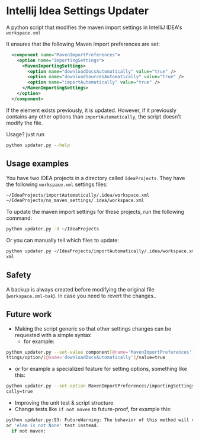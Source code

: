 Intellij Idea Settings Updater
===========================

A python script that modifies the maven import settings in IntelliJ IDEA's `workspace.xml`

It ensures that the following Maven Import preferences are set:

```xml
  <component name="MavenImportPreferences">
    <option name="importingSettings">
      <MavenImportingSettings>
        <option name="downloadDocsAutomatically" value="true" />
        <option name="downloadSourcesAutomatically" value="true" />
        <option name="importAutomatically" value="true" />
      </MavenImportingSettings>
    </option>
  </component>
```

If the element exists previously, it is updated. However, if it previously contains any other options than
`importAutomatically`, the script doesn't modify the file.

Usage? just run
```sh
python updater.py --help
```

## Usage examples

You have two IDEA projects in a directory called `IdeaProjects`. They have the following `workspace.xml` settings files:
```sh
~/IdeaProjects/importAutomatically/.idea/workspace.xml
~/IdeaProjects/no_maven_settings/.idea/workspace.xml
```

To update the maven import settings for these projects, run the following command:
```sh
python updater.py -d ~/IdeaProjects
```

Or you can manually tell which files to update:
```sh
python updater.py ~/IdeaProjects/importAutomatically/.idea/workspace.xml ~/IdeaProjects/no_maven_settings/.idea/workspace.\
xml
```

## Safety

A backup is always created before modifying the original file (`workspace.xml-bak`). In case you need to revert the changes..

## Future work

- Making the script generic so that other settings changes can be requested with a simple syntax
  - for example:
```sh
python updater.py --set-value component[@name='MavenImportPreferences']/option[@name='importingSettings']/MavenImportingSe\
ttings/option/[@name='downloadDocsAutomatically']/value=true
```
  - or for example a specialized feature for setting options, something like this:
```sh
python updater.py --set-option MavenImportPreferences/importingSettings/MavenImportingSettings/option/downloadDocsAutomati\
cally=true
```
- Improving the unit test & script structure
- Change tests like `if not maven` to future-proof, for example this:
```sh
python updater.py:93: FutureWarning: The behavior of this method will change in future versions.  Use specific 'len(elem)'\
or 'elem is not None' test instead.
  if not maven:
```
